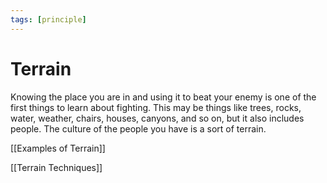 ```yaml
---
tags: [principle]
---
```


# Terrain

Knowing the place you are in and using it to beat your enemy is one of the first things to learn about fighting. This may be things like trees, rocks, water, weather, chairs, houses, canyons, and so on, but it also includes people. The culture of the people you have is a sort of terrain. 

[[Examples of Terrain]]

[[Terrain Techniques]]
